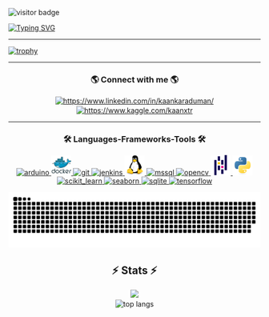 ![visitor badge](https://visitor-badge.laobi.icu/badge?page_id=kaankaraduman34.kaankaraduman34&left_color=red&right_color=green&left_text=Visitors)

<a href="https://git.io/typing-svg"><img src="https://readme-typing-svg.demolab.com?font=Lalezar&weight=500&size=100&pause=1000&color=F7B813&center=true&vCenter=true&random=false&width=2000&height=150&lines=Hi+There+%F0%9F%91%8B;I'm+Kaan+Karaduman" alt="Typing SVG" /></a>

<hr>

[![trophy](https://github-profile-trophy.vercel.app/?username=kaankaraduman34&theme=discord)](https://github.com/ryo-ma/github-profile-trophy)

<hr>

<h3 align="center">🌎 Connect with me 🌎</h3>
<p align="center">
<a href="https://www.linkedin.com/in/kaankaraduman/" target="blank"><img align="center" src="https://raw.githubusercontent.com/rahuldkjain/github-profile-readme-generator/master/src/images/icons/Social/linked-in-alt.svg" alt="https://www.linkedin.com/in/kaankaraduman/" height="30" width="40" /></a>
<a href="https://www.kaggle.com/kaanxtr" target="blank"><img align="center" src="https://raw.githubusercontent.com/rahuldkjain/github-profile-readme-generator/master/src/images/icons/Social/kaggle.svg" alt="https://www.kaggle.com/kaanxtr" height="30" width=40" /></a>
</p>

<hr>

<h3 align="center">🛠 Languages-Frameworks-Tools 🛠</h3>
<p align="center"> <a href="https://www.arduino.cc/" target="_blank" rel="noreferrer"> <img src="https://cdn.worldvectorlogo.com/logos/arduino-1.svg" alt="arduino" width="40" height="40"/> </a> <a href="https://www.docker.com/" target="_blank" rel="noreferrer"> <img src="https://raw.githubusercontent.com/devicons/devicon/master/icons/docker/docker-original-wordmark.svg" alt="docker" width="40" height="40"/> </a> <a href="https://git-scm.com/" target="_blank" rel="noreferrer"> <img src="https://www.vectorlogo.zone/logos/git-scm/git-scm-icon.svg" alt="git" width="40" height="40"/> </a> <a href="https://www.jenkins.io" target="_blank" rel="noreferrer"> <img src="https://www.vectorlogo.zone/logos/jenkins/jenkins-icon.svg" alt="jenkins" width="40" height="40"/> </a> <a href="https://www.linux.org/" target="_blank" rel="noreferrer"> <img src="https://raw.githubusercontent.com/devicons/devicon/master/icons/linux/linux-original.svg" alt="linux" width="40" height="40"/> </a> <a href="https://www.microsoft.com/en-us/sql-server" target="_blank" rel="noreferrer"> <img src="https://www.svgrepo.com/show/303229/microsoft-sql-server-logo.svg" alt="mssql" width="40" height="40"/> </a> <a href="https://opencv.org/" target="_blank" rel="noreferrer"> <img src="https://www.vectorlogo.zone/logos/opencv/opencv-icon.svg" alt="opencv" width="40" height="40"/> </a> <a href="https://pandas.pydata.org/" target="_blank" rel="noreferrer"> <img src="https://raw.githubusercontent.com/devicons/devicon/2ae2a900d2f041da66e950e4d48052658d850630/icons/pandas/pandas-original.svg" alt="pandas" width="40" height="40"/> </a> <a href="https://www.python.org" target="_blank" rel="noreferrer"> <img src="https://raw.githubusercontent.com/devicons/devicon/master/icons/python/python-original.svg" alt="python" width="40" height="40"/> </a> <a href="https://scikit-learn.org/" target="_blank" rel="noreferrer"> <img src="https://upload.wikimedia.org/wikipedia/commons/0/05/Scikit_learn_logo_small.svg" alt="scikit_learn" width="40" height="40"/> </a> <a href="https://seaborn.pydata.org/" target="_blank" rel="noreferrer"> <img src="https://seaborn.pydata.org/_images/logo-mark-lightbg.svg" alt="seaborn" width="40" height="40"/> </a> <a href="https://www.sqlite.org/" target="_blank" rel="noreferrer"> <img src="https://www.vectorlogo.zone/logos/sqlite/sqlite-icon.svg" alt="sqlite" width="40" height="40"/> </a> <a href="https://www.tensorflow.org" target="_blank" rel="noreferrer"> <img src="https://www.vectorlogo.zone/logos/tensorflow/tensorflow-icon.svg" alt="tensorflow" width="40" height="40"/> </a> </p>


<picture>
  <source media="(prefers-color-scheme: dark)" srcset="https://raw.githubusercontent.com/kaankaraduman34/kaankaraduman34/output/github-contribution-grid-snake-dark.svg">
  <source media="(prefers-color-scheme: light)" srcset="https://raw.githubusercontent.com/kaankaraduman34/kaankaraduman34/output/github-contribution-grid-snake.svg">
  <img alt="github contribution grid snake animation" src="https://raw.githubusercontent.com/kaankaraduman34/kaankaraduman34/output/github-contribution-grid-snake.svg">
</picture>


<h2 align="center">⚡ Stats ⚡</h2>
<div align=center>
  <img width=390 src="https://github-readme-stats.vercel.app/api?username=I-love-ML&show_icons=true&theme=transparent" />
  <br/>
  <img width=325 align="center" src="https://github-readme-stats.vercel.app/api/top-langs/?username=I-love-ML&hide=HTML&langs_count=8&layout=compact&theme=react&border_radius=10&size_weight=0.5&count_weight=0.5&exclude_repo=github-readme-stats" alt="top langs" />
</div>

